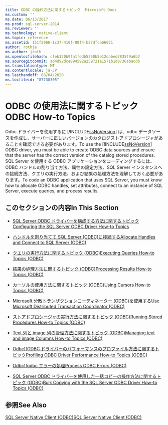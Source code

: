 ```yaml
---
title: ODBC の操作方法に関するトピック |Microsoft Docs
ms.custom: ''
ms.date: 06/13/2017
ms.prod: sql-server-2014
ms.reviewer: ''
ms.technology: native-client
ms.topic: reference
ms.assetid: 151f2066-1c37-410f-88f4-b27dfca66031
author: rothja
ms.author: jroth
ms.openlocfilehash: cfeb120b9fa1fedb5358b5e12dabed7835f9a6b2
ms.sourcegitcommit: ad4d92dce894592a259721a1571b1d8736abacdb
ms.translationtype: MT
ms.contentlocale: ja-JP
ms.lasthandoff: 08/04/2020
ms.locfileid: "87738305"
---
```

# <a name="odbc-how-to-topics"></a><span data-ttu-id="51e01-102">ODBC の使用法に関するトピック</span><span class="sxs-lookup"><span data-stu-id="51e01-102">ODBC How-to Topics</span></span>
  <span data-ttu-id="51e01-103">Odbc ドライバーを使用するに [!INCLUDE[ssNoVersion](../../includes/ssnoversion-md.md)] は、odbc データソースを作成し、サーバーに正しいバージョンのカタログストアドプロシージャがあることを確認できる必要があります。</span><span class="sxs-lookup"><span data-stu-id="51e01-103">To use the [!INCLUDE[ssNoVersion](../../includes/ssnoversion-md.md)] ODBC driver, you must be able to create ODBC data sources and ensure that the server has the correct version of the catalog stored procedures.</span></span> <span data-ttu-id="51e01-104">SQL Server を使用する ODBC アプリケーションをコーディングするには、ODBC ハンドルの割り当て方法、属性の設定方法、SQL Server インスタンスへの接続方法、クエリの実行方法、および結果の処理方法を理解しておく必要があります。</span><span class="sxs-lookup"><span data-stu-id="51e01-104">To code an ODBC application that uses SQL Server, you must know how to allocate ODBC handles, set attributes, connect to an instance of SQL Server, execute queries, and process results.</span></span>  
  
## <a name="in-this-section"></a><span data-ttu-id="51e01-105">このセクションの内容</span><span class="sxs-lookup"><span data-stu-id="51e01-105">In This Section</span></span>  
  
-   [<span data-ttu-id="51e01-106">SQL Server ODBC ドライバーを構成する方法に関するトピック</span><span class="sxs-lookup"><span data-stu-id="51e01-106">Configuring the SQL Server ODBC Driver How-to Topics</span></span>](../../database-engine/dev-guide/configuring-the-sql-server-odbc-driver-how-to-topics.md)  
  
-   [<span data-ttu-id="51e01-107">ハンドルを割り当てて SQL Server &#40;ODBC&#41;に接続する</span><span class="sxs-lookup"><span data-stu-id="51e01-107">Allocate Handles and Connect to SQL Server &#40;ODBC&#41;</span></span>](allocate-handles-and-connect-to-sql-server-odbc.md)  
  
-   [<span data-ttu-id="51e01-108">クエリの実行方法に関するトピック &#40;ODBC&#41;</span><span class="sxs-lookup"><span data-stu-id="51e01-108">Executing Queries How-to Topics &#40;ODBC&#41;</span></span>](execute-queries/executing-queries-how-to-topics-odbc.md)  
  
-   [<span data-ttu-id="51e01-109">結果の処理方法に関するトピック &#40;ODBC&#41;</span><span class="sxs-lookup"><span data-stu-id="51e01-109">Processing Results How-to Topics &#40;ODBC&#41;</span></span>](../../database-engine/dev-guide/processing-results-how-to-topics-odbc.md)  
  
-   [<span data-ttu-id="51e01-110">カーソルの使用方法に関するトピック &#40;ODBC&#41;</span><span class="sxs-lookup"><span data-stu-id="51e01-110">Using Cursors How-to Topics &#40;ODBC&#41;</span></span>](cursors/using-cursors-how-to-topics-odbc.md)  
  
-   [<span data-ttu-id="51e01-111">Microsoft 分散トランザクションコーディネーター &#40;ODBC&#41;を使用する</span><span class="sxs-lookup"><span data-stu-id="51e01-111">Use Microsoft Distributed Transaction Coordinator &#40;ODBC&#41;</span></span>](use-microsoft-distributed-transaction-coordinator-odbc.md)  
  
-   [<span data-ttu-id="51e01-112">ストアドプロシージャの実行方法に関するトピック &#40;ODBC&#41;</span><span class="sxs-lookup"><span data-stu-id="51e01-112">Running Stored Procedures How-to Topics &#40;ODBC&#41;</span></span>](../../database-engine/dev-guide/running-stored-procedures-how-to-topics-odbc.md)  
  
-   [<span data-ttu-id="51e01-113">Text 列と image 列の管理方法に関するトピック &#40;ODBC&#41;</span><span class="sxs-lookup"><span data-stu-id="51e01-113">Managing text and image Columns How-to Topics &#40;ODBC&#41;</span></span>](../../database-engine/dev-guide/managing-text-and-image-columns-how-to-topics-odbc.md)  
  
-   [<span data-ttu-id="51e01-114">Odbc&#41;&#40;ODBC ドライバーのパフォーマンスのプロファイル方法に関するトピック</span><span class="sxs-lookup"><span data-stu-id="51e01-114">Profiling ODBC Driver Performance How-to Topics &#40;ODBC&#41;</span></span>](profiling-odbc-driver-performance-odbc.md)  
  
-   [<span data-ttu-id="51e01-115">Odbc&#41;&#40;odbc エラーの処理</span><span class="sxs-lookup"><span data-stu-id="51e01-115">Process ODBC Errors &#40;ODBC&#41;</span></span>](process-odbc-errors-odbc.md)  
  
-   [<span data-ttu-id="51e01-116">SQL Server ODBC ドライバーを使用した一括コピーの操作方法に関するトピック &#40;ODBC&#41;</span><span class="sxs-lookup"><span data-stu-id="51e01-116">Bulk Copying with the SQL Server ODBC Driver How-to Topics &#40;ODBC&#41;</span></span>](bulk-copy/bulk-copying-with-the-sql-server-odbc-driver-how-to-topics-odbc.md)  
  
## <a name="see-also"></a><span data-ttu-id="51e01-117">参照</span><span class="sxs-lookup"><span data-stu-id="51e01-117">See Also</span></span>  
 [<span data-ttu-id="51e01-118">SQL Server Native Client &#40;ODBC&#41;</span><span class="sxs-lookup"><span data-stu-id="51e01-118">SQL Server Native Client &#40;ODBC&#41;</span></span>](../native-client/odbc/sql-server-native-client-odbc.md)  
  
  

